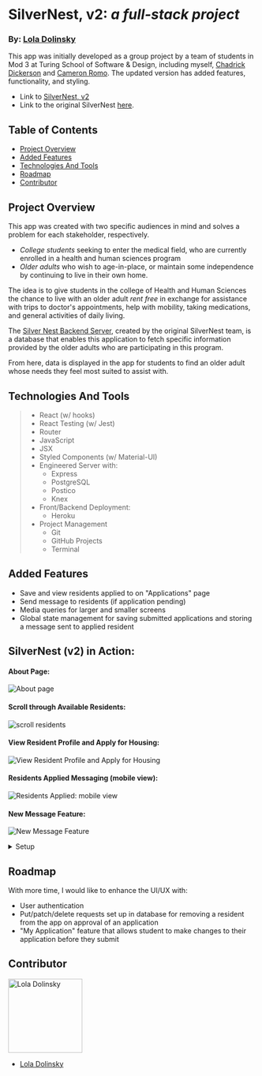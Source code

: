 # SilverNest, v2: _a full-stack project_

### By: [Lola Dolinsky](https://github.com/lo-la-do-li)

This app was initially developed as a group project by a team of students in Mod 3 at Turing School of Software & Design, including myself, [Chadrick Dickerson](https://github.com/chadrick-d-dev) and [Cameron Romo](https://github.com/cameronRomo). The updated version has added features, functionality, and styling.

- Link to [SilverNest, v2](https://silver-nest-app.herokuapp.com/about)
- Link to the original SilverNest [here](https://silver-nest.herokuapp.com/about).

## Table of Contents

- [Project Overview](#project-overview)
- [Added Features](#added-features)
- [Technologies And Tools](#technologies-and-tools)
- [Roadmap](#roadmap)
- [Contributor](#contributor)

## Project Overview

This app was created with two specific audiences in mind and solves a problem for each stakeholder, respectively.

- _College students_ seeking to enter the medical field, who are currently enrolled in a health and human sciences program
- _Older adults_ who wish to age-in-place, or maintain some independence by continuing to live in their own home.

The idea is to give students in the college of Health and Human Sciences the chance to live with an older adult _rent free_ in exchange for assistance with trips to doctor's appointments, help with mobility, taking medications, and general activities of daily living. <br>

The [Silver Nest Backend Server](https://github.com/chadrick-d-dev/silver-nest-api), created by the original SilverNest team, is a database that enables this application to fetch specific information provided by the older adults who are participating in this program.

From here, data is displayed in the app for students to find an older adult whose needs they feel most suited to assist with.

## Technologies And Tools

> - React (w/ hooks)
> - React Testing (w/ Jest)
> - Router
> - JavaScript
> - JSX
> - Styled Components (w/ Material-UI)
> - Engineered Server with:
>   - Express
>   - PostgreSQL
>   - Postico
>   - Knex
> - Front/Backend Deployment:
>   - Heroku
> - Project Management
>   - Git
>   - GitHub Projects
>   - Terminal

## Added Features

- Save and view residents applied to on "Applications" page
- Send message to residents (if application pending)
- Media queries for larger and smaller screens
- Global state management for saving submitted applications and storing a message sent to applied resident

## SilverNest (v2) in Action:

#### About Page:

![About page](https://user-images.githubusercontent.com/68264128/106073842-07789200-60c8-11eb-8875-dc717e7de75f.png)

#### Scroll through Available Residents:

![scroll residents](https://media.giphy.com/media/atGybGh36gtIL5PBpR/giphy.gif)

#### View Resident Profile and Apply for Housing:

![View Resident Profile and Apply for Housing](https://media.giphy.com/media/ZoGw6RdXqAKQmFo3NU/giphy.gif)

#### Residents Applied Messaging (mobile view):

![Residents Applied: mobile view](https://user-images.githubusercontent.com/68264128/106074195-a3a29900-60c8-11eb-8e4b-8bd9cab75fa0.png)

#### New Message Feature:

![New Message Feature](https://media.giphy.com/media/yow7UmeQJ93WGxihdy/giphy.gif)

<details>
  <summary>Setup</summary>

- _Click_ the **Fork** button on the top right-hand corner of this page
- Clone the repository down and cd into the repo on your local machine by running:
  - `git clone git@github.com:lo-la-do-li/silver-nest.git`
  - cd into `silver-nest` locally
- Install the library dependencies by running:
  - `npm install`
- To verify that it is setup correctly, run `npm start` in your terminal.
- Go to `http://localhost:3000/` and you should see the site.
- Enter `control + c` in your terminal to stop the server at any time.
- Add your changes, push up to GitHub and submit a pull request
</details>

## Roadmap

With more time, I would like to enhance the UI/UX with:

- User authentication
- Put/patch/delete requests set up in database for removing a resident from the app on approval of an application
- "My Application" feature that allows student to make changes to their application before they submit

## Contributor

<img src="https://media-exp1.licdn.com/dms/image/C4E03AQG9jZTOd0oUCQ/profile-displayphoto-shrink_800_800/0/1606070086923?e=1616025600&v=beta&t=WldtPrGc57mSEiAJkFaYGVq9Ksc0uqBmFLFR11fQUs4" alt="Lola Dolinsky"
 width="150" height="auto" />

- [Lola Dolinsky](https://github.com/lo-la-do-li)
